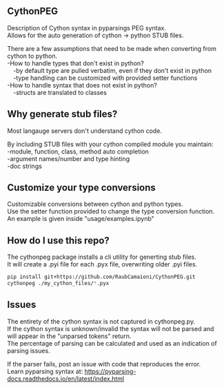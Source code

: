 ## CythonPEG
Description of Cython syntax in pyparsings PEG syntax.  
Allows for the auto generation of cython -> python STUB files.  

There are a few assumptions that need to be made when converting from cython to python.  
-How to handle types that don't exist in python?  
&emsp;-by default type are pulled verbatim, even if they don't exist in python  
&emsp;-type handling can be customized with provided setter functions  
-How to handle syntax that does not exist in python?  
&emsp;-structs are translated to classes

## Why generate stub files?
Most langauge servers don't understand cython code.  

By including STUB files with your cython compiled module you maintain:  
-module, function, class, method auto completion  
-argument names/number and type hinting  
-doc strings  

## Customize your type conversions
Customizable conversions between cython and python types.  
Use the setter function provided to change the type conversion function.  
An example is given inside "usage/examples.ipynb"

## How do I use this repo?

The cythonpeg package installs a cli utility for generting stub files.  
It will create a .pyi file for each .pyx file, overwriting older .pyi files.  

```bash
pip install git+https://github.com/RaubCamaioni/CythonPEG.git
cythonpeg ./my_cython_files/*.pyx
```

## Issues
The entirety of the cython syntax is not captured in cythonpeg.py.  
If the cython syntax is unknown/invalid the syntax will not be parsed and will appear in the "unparsed tokens" return.  
The percentage of parsing can be calculated and used as an indication of parsing issues.  

If the parser fails, post an issue with code that reproduces the error.  
Learn pyparsing syntax at: https://pyparsing-docs.readthedocs.io/en/latest/index.html  
